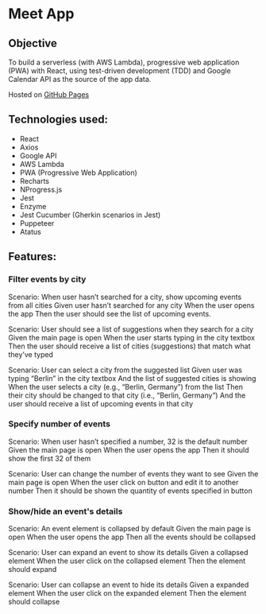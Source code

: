 # Meet App


## Objective
To build a serverless (with AWS Lambda), progressive web application (PWA) with React, using test-driven development (TDD) and Google Calendar API as the source of the app data.

Hosted on [GitHub Pages](https://eloi-perez.github.io/meet "GitHub Pages")

## Technologies used:
* React
* Axios
* Google API
* AWS Lambda
* PWA (Progressive Web Application)
* Recharts
* NProgress.js
* Jest
* Enzyme
* Jest Cucumber (Gherkin scenarios in Jest)
* Puppeteer
* Atatus

## Features:

### Filter events by city

Scenario: When user hasn’t searched for a city, show upcoming events from all cities
Given user hasn’t searched for any city
When the user opens the app
Then the user should see the list of upcoming events.

Scenario: User should see a list of suggestions when they search for a city
Given the main page is open
When the user starts typing in the city textbox
Then the user should receive a list of cities (suggestions) that match what they’ve typed

Scenario: User can select a city from the suggested list
Given user was typing “Berlin” in the city textbox
And the list of suggested cities is showing
When the user selects a city (e.g., “Berlin, Germany”) from the list
Then their city should be changed to that city (i.e., “Berlin, Germany”)
And the user should receive a list of upcoming events in that city


### Specify number of events

Scenario: When user hasn’t specified a number, 32 is the default number
Given the main page is open
When the user opens the app
Then it should show the first 32 of them

Scenario: User can change the number of events they want to see
Given the main page is open
When the user click on button and edit it to another number
Then it should be shown the quantity of events specified in button

### Show/hide an event's details

Scenario: An event element is collapsed by default
Given the main page is open
When the user opens the app
Then all the events should be collapsed

Scenario: User can expand an event to show its details
Given a collapsed element
When the user click on the collapsed element
Then the element should expand

Scenario: User can collapse an event to hide its details
Given a expanded element
When the user click on the expanded element
Then the element should collapse

